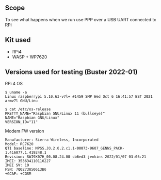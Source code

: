 ## Scope
To see what happens when we run use PPP over a USB UART connected to RPi

## Kit used
* RPi4
* WASP + WP7620 


## Versions used for testing (Buster 2022-01)
RPi 4 OS  
```
$ uname -a
Linux raspberrypi 5.10.63-v7l+ #1459 SMP Wed Oct 6 16:41:57 BST 2021 armv7l GNU/Linu

$ cat /etc/os-release
PRETTY_NAME="Raspbian GNU/Linux 11 (bullseye)"
NAME="Raspbian GNU/Linux"
VERSION_ID="11"
```

Modem FW version  
```
Manufacturer: Sierra Wireless, Incorporated
Model: RC7620
QTI baseline: MPSS.JO.2.0.2.c1.1-00073-9607_GENNS_PACK-1.416077.1.419248.1
Revision: SWI9X07H_00.08.24.00 cb6ed3 jenkins 2022/01/07 03:05:21
IMEI: 353634110110227
IMEI SV: 19
FSN: 7Q0273850613B0
+GCAP: +CGSM
```

